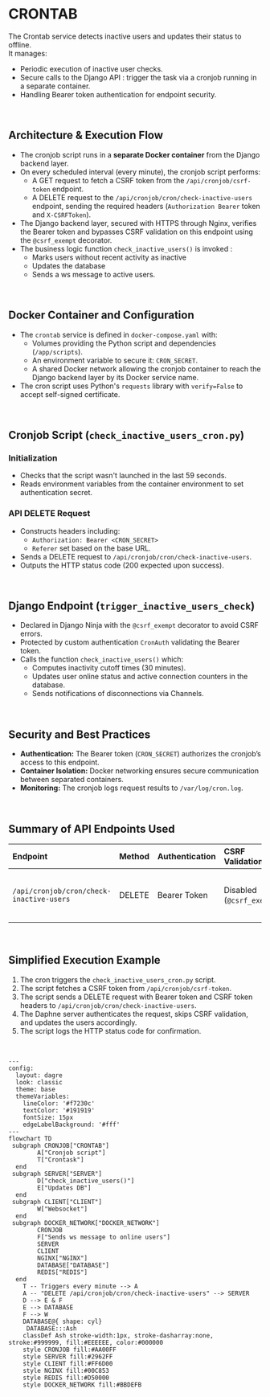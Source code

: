 # CRONTAB

The Crontab service detects inactive users and updates their status to offline.  
It manages:
- Periodic execution of inactive user checks.
- Secure calls to the Django API : trigger the task via a cronjob running in a separate container.
- Handling Bearer token authentication for endpoint security.
<br />

## Architecture \& Execution Flow

- The cronjob script runs in a **separate Docker container** from the Django backend layer.
- On every scheduled interval (every minute), the cronjob script performs:
  - A GET request to fetch a CSRF token from the `/api/cronjob/csrf-token` endpoint.
  - A DELETE request to the `/api/cronjob/cron/check-inactive-users` endpoint, sending the required headers (`Authorization Bearer` token and `X-CSRFToken`).
- The Django backend layer, secured with HTTPS through Nginx, verifies the Bearer token and bypasses CSRF validation on this endpoint using the `@csrf_exempt` decorator.
- The business logic function `check_inactive_users()` is invoked :
  - Marks users without recent activity as inactive
  - Updates the database
  - Sends a ws message to active users.

<br />

## Docker Container and Configuration

- The `crontab` service is defined in `docker-compose.yaml` with:
  - Volumes providing the Python script and dependencies (`/app/scripts`).
  - An environment variable to secure it: `CRON_SECRET`.
  - A shared Docker network allowing the cronjob container to reach the Django backend layer by its Docker service name.
- The cron script uses Python's `requests` library with `verify=False` to accept self-signed certificate.

<br />

## Cronjob Script (`check_inactive_users_cron.py`)

### Initialization

- Checks that the script wasn't launched in the last 59 seconds.
- Reads environment variables from the container environment to set authentication secret.

### API DELETE Request

- Constructs headers including:
  - `Authorization: Bearer <CRON_SECRET>`
  - `Referer` set based on the base URL.
- Sends a DELETE request to `/api/cronjob/cron/check-inactive-users`.
- Outputs the HTTP status code (200 expected upon success).

<br />

## Django Endpoint (`trigger_inactive_users_check`)

- Declared in Django Ninja with the `@csrf_exempt` decorator to avoid CSRF errors.
- Protected by custom authentication `CronAuth` validating the Bearer token.
- Calls the function `check_inactive_users()` which:
  - Computes inactivity cutoff times (30 minutes).
  - Updates user online status and active connection counters in the database.
  - Sends notifications of disconnections via Channels.

<br />

## Security and Best Practices

- **Authentication:** The Bearer token (`CRON_SECRET`) authorizes the cronjob’s access to this endpoint.
- **Container Isolation:** Docker networking ensures secure communication between separated containers.
- **Monitoring:** The cronjob logs request results to `/var/log/cron.log`.

<br />

## Summary of API Endpoints Used

| Endpoint                                 | Method | Authentication | CSRF Validation           | Description                                 |
| :--------------------------------------- | :----- | :------------- | :------------------------ | :------------------------------------------ |
| `/api/cronjob/cron/check-inactive-users` | DELETE | Bearer Token   | Disabled (`@csrf_exempt`) | Triggers check and update of inactive users |

<br />

## Simplified Execution Example

1. The cron triggers the `check_inactive_users_cron.py` script.
2. The script fetches a CSRF token from `/api/cronjob/csrf-token`.
3. The script sends a DELETE request with Bearer token and CSRF token headers to `/api/cronjob/cron/check-inactive-users`.
4. The Daphne server authenticates the request, skips CSRF validation, and updates the users accordingly.
5. The script logs the HTTP status code for confirmation.

<br />

```mermaid
---
config:
  layout: dagre
  look: classic
  theme: base
  themeVariables:
    lineColor: '#f7230c'
    textColor: '#191919'
    fontSize: 15px
    edgeLabelBackground: '#fff'
---
flowchart TD
 subgraph CRONJOB["CRONTAB"]
        A["Cronjob script"]
        T["Crontask"]
  end
 subgraph SERVER["SERVER"]
        D["check_inactive_users()"]
        E["Updates DB"]
  end
 subgraph CLIENT["CLIENT"]
        W["Websocket"]
  end
 subgraph DOCKER_NETWORK["DOCKER_NETWORK"]
        CRONJOB
        F["Sends ws message to online users"]
        SERVER
        CLIENT
        NGINX["NGINX"]
        DATABASE["DATABASE"]
        REDIS["REDIS"]
  end
    T -- Triggers every minute --> A
    A -- "DELETE /api/cronjob/cron/check-inactive-users" --> SERVER
    D --> E & F
    E --> DATABASE
    F --> W
    DATABASE@{ shape: cyl}
     DATABASE:::Ash
    classDef Ash stroke-width:1px, stroke-dasharray:none, stroke:#999999, fill:#EEEEEE, color:#000000
    style CRONJOB fill:#AA00FF
    style SERVER fill:#2962FF
    style CLIENT fill:#FF6D00
    style NGINX fill:#00C853
    style REDIS fill:#D50000
    style DOCKER_NETWORK fill:#BBDEFB
```
